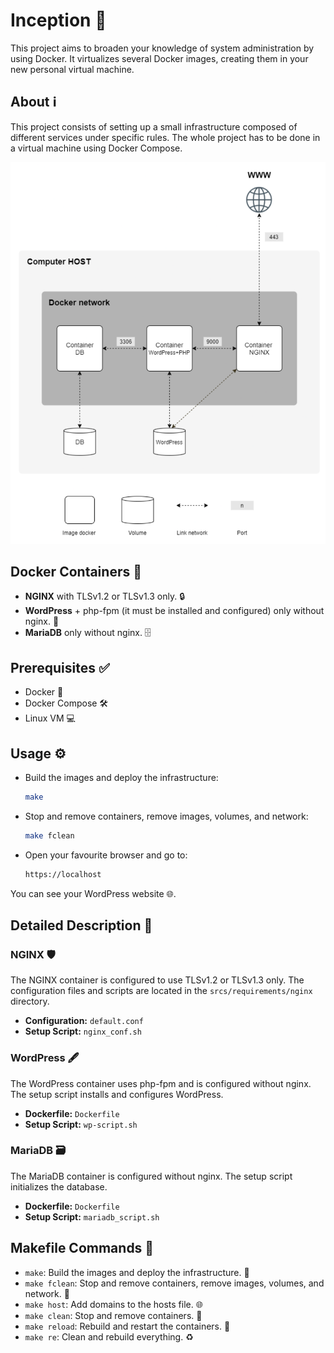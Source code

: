 # Inception 🚀

This project aims to broaden your knowledge of system administration by using Docker. It virtualizes several Docker images, creating them in your new personal virtual machine.

## About ℹ️

This project consists of setting up a small infrastructure composed of different services under specific rules. The whole project has to be done in a virtual machine using Docker Compose.

![Infrastructure](images/architecture.png)

## Docker Containers 🐳

- **NGINX** with TLSv1.2 or TLSv1.3 only. 🔒
- **WordPress** + php-fpm (it must be installed and configured) only without nginx. 📝
- **MariaDB** only without nginx. 🗄️

## Prerequisites ✅

- Docker 🐋
- Docker Compose 🛠️
- Linux VM 💻

## Usage ⚙️

- Build the images and deploy the infrastructure:

    ```bash
    make
    ```

- Stop and remove containers, remove images, volumes, and network:

    ```bash
    make fclean
    ```

- Open your favourite browser and go to:
    
    ```bash
    https://localhost
    ```
    
You can see your WordPress website 🌐.

## Detailed Description 📝

### NGINX 🛡️

The NGINX container is configured to use TLSv1.2 or TLSv1.3 only. The configuration files and scripts are located in the `srcs/requirements/nginx` directory.

- **Configuration:** `default.conf`
- **Setup Script:** `nginx_conf.sh`

### WordPress 🖋️

The WordPress container uses php-fpm and is configured without nginx. The setup script installs and configures WordPress.

- **Dockerfile:** `Dockerfile`
- **Setup Script:** `wp-script.sh`

### MariaDB 🗃️

The MariaDB container is configured without nginx. The setup script initializes the database.

- **Dockerfile:** `Dockerfile`
- **Setup Script:** `mariadb_script.sh`

## Makefile Commands 📜

- `make`: Build the images and deploy the infrastructure. 🚀
- `make fclean`: Stop and remove containers, remove images, volumes, and network. 🧹
- `make host`: Add domains to the hosts file. 🌐
- `make clean`: Stop and remove containers. 🧼
- `make reload`: Rebuild and restart the containers. 🔄
- `make re`: Clean and rebuild everything. ♻️
